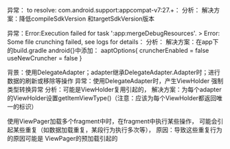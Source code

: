 异常： to resolve: com.android.support:appcompat-v7:27.+：
分析：
解决方案：降低compileSdkVersion 和targetSdkVersion版本

异常：Error:Execution failed for task ':app:mergeDebugResources'.
	> Error: Some file crunching failed, see logs for details：
分析：
解决方案：在app下的build.gradle  android{}中添加：
 		aaptOptions{
        	cruncherEnabled = false
       		useNewCruncher = false
  	  	}

背景：使用DelegateAdapter；adapter继承DelegateAdapter.Adapter时；进行数据的刷新或移除等操作
异常：使用DelegateAdapter时，产生ViewHolder 强制类型转换异常
分析：可能是ViewHolder复用引起的，
解决方案：为每个adapter的ViewHolder设置getItemViewType()（注意：应该为每个ViewHolder都返回唯一的标识）
		
使用ViewPager加载多个fragment中时，在fragment中执行某些操作，
可能会引起某些重复（如数据加载重复，某段行为执行多次等），
		原因：导致这些重复行为的原因可能是 ViewPager的预加载引起的